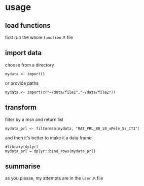 # usage

## load functions
first run the whole `function.R` file

## import data

choose from a directory
```{r}
mydata <- import()
```
or provide paths
```{r}
mydata <- import(c("~/data/file1","~/data/file2"))
```

## transform

filter by a msn and return list

```{r}
mydata_prl <- filtermsn(mydata, "RAT_PRL_80_20_vPele_5s_ITI")
```
and then it's better to make it a data frame

```{r}
#library(dplyr)
mydata_prl = dplyr::bind_rows(mydata_prl)
```

## summarise

as you please, my attempts are in the `user.R` file

